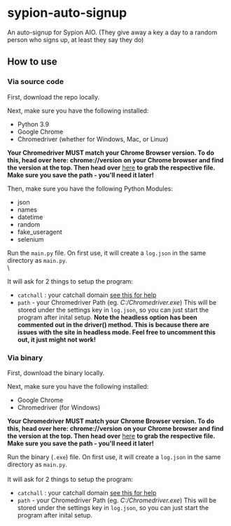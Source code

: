 # sypion-auto-signup
An auto-signup for Sypion AIO. (They give away a key a day to a random person who signs up, at least they say they do)

## How to use

### Via source code
First, download the repo locally. 

Next, make sure you have the following installed:

- Python 3.9
- Google Chrome
- Chromedriver (whether for Windows, Mac, or Linux)

**Your Chromedriver MUST match your Chrome Browser version. To do this, head over here: chrome://version** 
**on your Chrome browser and find the version at the top. Then head over** [here](https://chromedriver.chromium.org/downloads)
**to grab the respective file. Make sure you save the path - you'll need it later!**

Then, make sure you have the following Python Modules:

- json
- names
- datetime
- random
- fake_useragent
- selenium

Run the ``main.py`` file. On first use, it will create a ``log.json`` in the same directory as ``main.py``.\
\

It will ask for 2 things to setup the program:
- ``catchall`` : your catchall domain [see this for help](https://www.namecheap.com/support/knowledgebase/article.aspx/310/2214/how-to-set-up-a-catchall-wildcard-email-address/)
- ``path`` - your Chromedriver Path (eg. *C:/Chromedriver.exe*)
This will be stored under the settings key in ``log.json``, so you can just start the program after inital setup.
**Note the headless option has been commented out in the driver() method. This is because there are issues with the site in headless mode. Feel free to uncomment this out, it just might not work!**

### Via binary
First, download the binary locally. 

Next, make sure you have the following installed:

- Google Chrome
- Chromedriver (for Windows)

**Your Chromedriver MUST match your Chrome Browser version. To do this, head over here: chrome://version** 
**on your Chrome browser and find the version at the top. Then head over** [here](https://chromedriver.chromium.org/downloads)
**to grab the respective file. Make sure you save the path - you'll need it later!**

Run the binary (``.exe``) file. On first use, it will create a ``log.json`` in the same directory as ``main.py``.\
\
It will ask for 2 things to setup the program:
- ``catchall`` : your catchall domain [see this for help](https://www.namecheap.com/support/knowledgebase/article.aspx/310/2214/how-to-set-up-a-catchall-wildcard-email-address/)
- ``path`` - your Chromedriver Path (eg. *C:/Chromedriver.exe*)
This will be stored under the settings key in ``log.json``, so you can just start the program after inital setup.